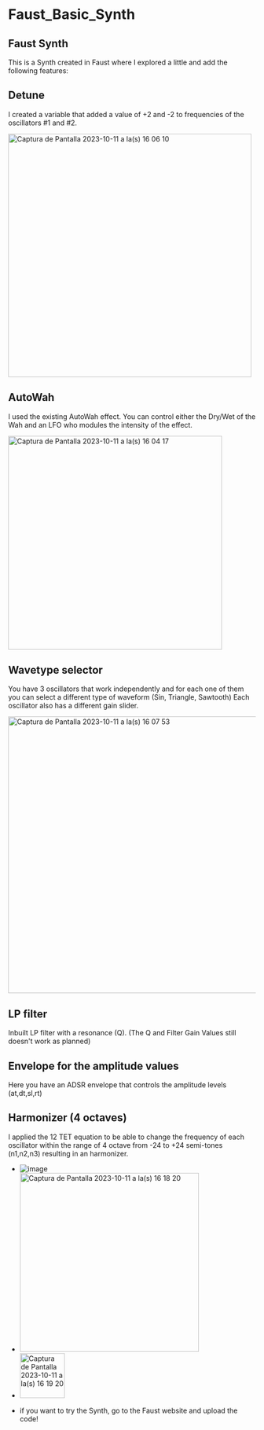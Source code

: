 # Faust_Basic_Synth
## Faust Synth
This is a Synth created in Faust where I explored a little and add the following features:
  ## Detune
  I created a variable that added a value of +2 and -2 to frequencies of the oscillators #1 and #2.

  <img width="495" alt="Captura de Pantalla 2023-10-11 a la(s) 16 06 10" src="https://github.com/Snati1206/Faust_Basic_Synth-/assets/94990891/a9fd53bc-c1c5-4e57-a2ab-075c7eb521e1">

  ## AutoWah
  I used the existing AutoWah effect. You can control either the Dry/Wet of the Wah and an LFO who modules the intensity of the effect.
 
  <img width="435" alt="Captura de Pantalla 2023-10-11 a la(s) 16 04 17" src="https://github.com/Snati1206/Faust_Basic_Synth-/assets/94990891/4b9cd631-afd8-4206-94df-8a36ef2b5332">

  ## Wavetype selector
  You have 3 oscillators that work independently and for each one of them you can select a different type of waveform (Sin, Triangle, Sawtooth)
  Each oscillator also has a different gain slider.

  <img width="563" alt="Captura de Pantalla 2023-10-11 a la(s) 16 07 53" src="https://github.com/Snati1206/Faust_Basic_Synth-/assets/94990891/d356f364-c2fd-4fdd-8283-3161ca3b7bae">

  
  ## LP filter
  Inbuilt LP filter with a resonance (Q). (The Q and Filter Gain Values still doesn't work as planned)
  
  ## Envelope for the amplitude values
  Here you have an ADSR envelope that controls the amplitude levels (at,dt,sl,rt)
  ## Harmonizer (4 octaves)
  I applied the 12 TET equation to be able to change the frequency of each oscillator within the range of 4 octave from -24 to +24 semi-tones (n1,n2,n3) resulting   in an harmonizer.

+  ![image](https://github.com/Snati1206/Faust_Basic_Synth-/assets/94990891/0b0a3147-32a8-42c9-a187-4e5c43bfb5a3)
+  <img width="364" alt="Captura de Pantalla 2023-10-11 a la(s) 16 18 20" src="https://github.com/Snati1206/Faust_Basic_Synth-/assets/94990891/78afdf8c-1f37-4b2f-80e8-72862e2731f7">
+  <img width="91" alt="Captura de Pantalla 2023-10-11 a la(s) 16 19 20" src="https://github.com/Snati1206/Faust_Basic_Synth-/assets/94990891/9c925ec1-4b93-4f89-bdd7-7d43e6225498">




- if you want to try the Synth, go to the Faust website and upload the code! 
  
